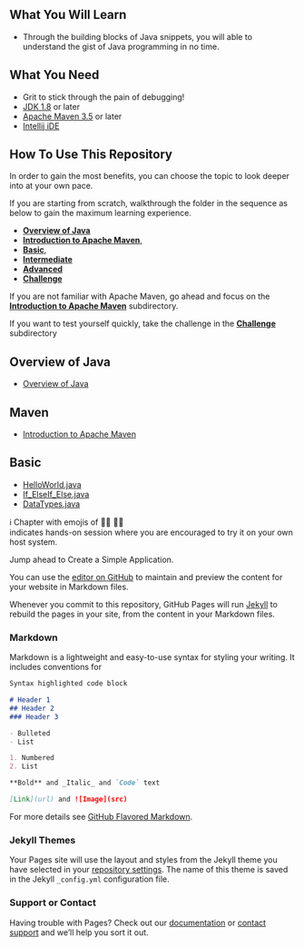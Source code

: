 ## What You Will Learn
- Through the building blocks of Java snippets, you will able to understand the gist of Java programming in no time.

## What You Need 
- Grit to stick through the pain of debugging!
- [JDK 1.8](https://adoptopenjdk.net/)  or later
- [Apache Maven 3.5](https://maven.apache.org/download.cgi) or later
- [Intellij iDE](https://www.jetbrains.com/idea/download/)  

## How To Use This Repository
In order to gain the most benefits, you can choose the topic to look deeper into at your own pace.  

If you are starting from scratch, walkthrough the folder in the sequence as below to gain the maximum learning experience.  
- [**Overview of Java**](https://github.com/CertifaiAI/java-fundamentals/blob/master/java-core/src/main/java/ai/certifai/quickstart.md)
- [**Introduction to Apache Maven**](https://github.com/CertifaiAI/java-fundamentals/tree/master/java-core/src/main/java/ai/certifai/maven), 
- [**Basic**](https://github.com/CertifaiAI/java-fundamentals/tree/master/java-core/src/main/java/ai/certifai/basic), 
- [**Intermediate**](https://github.com/CertifaiAI/java-fundamentals/tree/master/java-core/src/main/java/ai/certifai/maven/intermediate)
- [**Advanced**](https://github.com/CertifaiAI/java-fundamentals/tree/master/java-core/src/main/java/ai/certifai/advanced)  
- [**Challenge**](https://github.com/CertifaiAI/java-fundamentals/tree/master/java-core/src/main/java/ai/certifai/challenge)  

If you are not familiar with Apache Maven, go ahead and focus on the [**Introduction to Apache Maven**](https://github.com/CertifaiAI/java-fundamentals/tree/master/java-core/src/main/java/ai/certifai/maven) subdirectory.  

If you want to test yourself quickly, take the challenge in the [**Challenge**]() subdirectory

## Overview of Java
- [Overview of Java](https://github.com/CertifaiAI/java-fundamentals/blob/master/java-core/src/main/java/ai/certifai/quickstart.md)

## Maven
- [Introduction to Apache Maven](https://github.com/CertifaiAI/java-fundamentals/blob/master/java-core/src/main/java/ai/certifai/maven/maven.md)

## Basic 
- [HelloWorld.java](https://github.com/CertifaiAI/java-fundamentals/tree/master/java-core/src/main/java/ai/certifai/basic/ex1)
- [If_ElseIf_Else.java](https://github.com/CertifaiAI/java-fundamentals/tree/master/java-core/src/main/java/ai/certifai/basic/ex2)
- [DataTypes.java](https://github.com/CertifaiAI/java-fundamentals/tree/master/java-core/src/main/java/ai/certifai/basic/ex3)
 

:information_source:  Chapter with emojis of :man_technologist: :woman_technologist:  
indicates hands-on session where you are encouraged to try it on your own host system.



Jump ahead to Create a Simple Application.

You can use the [editor on GitHub](https://github.com/CertifaiAI/java-fundamentals/edit/master/README.md) to maintain and preview the content for your website in Markdown files.

Whenever you commit to this repository, GitHub Pages will run [Jekyll](https://jekyllrb.com/) to rebuild the pages in your site, from the content in your Markdown files.

### Markdown

Markdown is a lightweight and easy-to-use syntax for styling your writing. It includes conventions for

```markdown
Syntax highlighted code block

# Header 1
## Header 2
### Header 3

- Bulleted
- List

1. Numbered
2. List

**Bold** and _Italic_ and `Code` text

[Link](url) and ![Image](src)
```

For more details see [GitHub Flavored Markdown](https://guides.github.com/features/mastering-markdown/).

### Jekyll Themes

Your Pages site will use the layout and styles from the Jekyll theme you have selected in your [repository settings](https://github.com/CertifaiAI/java-fundamentals/settings). The name of this theme is saved in the Jekyll `_config.yml` configuration file.

### Support or Contact

Having trouble with Pages? Check out our [documentation](https://docs.github.com/categories/github-pages-basics/) or [contact support](https://github.com/contact) and we’ll help you sort it out.
